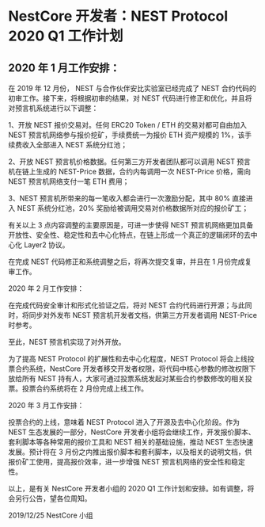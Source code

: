 # NestCore 开发者：NEST Protocol 2020 Q1 工作计划

## 2020 年 1 月工作安排：

在 2019 年 12 月份， NEST 与合作伙伴安比实验室已经完成了 NEST 合约代码的初审工作。接下来，将根据初审的结果，对 NEST 代码进行修正和优化，并且将对预言机系统进行以下调整：

1、开放 NEST 报价交易对。任何 ERC20 Token / ETH 的交易对都可自由加入 NEST 预言机网络参与报价挖矿，手续费统一为报价 ETH 资产规模的 1%，该手续费收入全部进入 NEST 系统分红池；

2、开放 NEST 预言机价格数据。任何第三方开发者团队都可以调用 NEST 预言机在链上生成的 NEST-Price 数据，合约内每调用一次 NEST-Price 价格，需向 NEST 预言机网络支付一笔 ETH 费用；

3、NEST 预言机所带来的每一笔收入都会进行一次激励分配，其中 80% 直接进入 NEST 系统分红池，20% 奖励给被调用交易对价格数据所对应的报价矿工；

有关以上 3 点内容调整的主要原因是，可进一步使得 NEST 预言机网络更加具备开放性、安全性、稳定性和去中心化特点，在链上形成一个真正的逻辑闭环的去中心化 Layer2 协议。

在完成 NEST 代码修正和系统调整之后，将再次提交复审，并且在 1 月份完成复审工作。

2020 年 2 月工作安排：

在完成代码安全审计和形式化验证之后，将对 NEST 合约代码进行开源；与此同时，将同步对外发布 NEST 预言机开发者文档，供第三方开发者调用 NEST-Price 时参考。

至此，NEST 预言机实现了对外开放。

为了提高 NEST Protocol 的扩展性和去中心化程度，NEST Protocol 将会上线投票合约系统，NestCore 开发者移交开发者权限，将代码中核心参数的修改权限下放给所有 NEST 持有人，大家可通过投票系统发起对某些合约参数修改的相关投票。投票合约系统将在 2 月份完成上线工作。

2020 年 3 月工作安排：

投票合约的上线，意味着 NEST Protocol 进入了开源及去中心化阶段。作为 NEST 生态发展的一部分，NestCore 开发者小组将会继续工作，开发报价脚本、套利脚本等各种常用的报价工具和 NEST 相关的基础设施，推动 NEST 生态快速发展。预计将在 3 月份之内推出报价脚本和套利脚本，以及相关的说明文档，供报价矿工使用，提高报价效率，进一步增强 NEST 预言机网络的安全性和稳定性。

以上，是有关 NestCore 开发者小组的 2020 Q1 工作计划和安排。如有调整，将会另行公告，望各位周知。

2019/12/25
NestCore 小组
